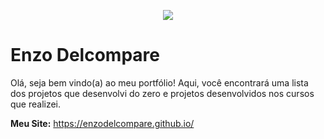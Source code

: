 <p align="center">
    <a href="https://enzodelcompare.github.io/" alt="Contributors">
        <img src="https://img.shields.io/badge/create-enzodelcompare-green" />
    </a>
</p>

# Enzo Delcompare

Olá, seja bem vindo(a) ao meu portfólio! Aqui, você encontrará uma lista dos projetos que desenvolvi do zero e projetos desenvolvidos nos cursos que realizei.

**Meu Site:** https://enzodelcompare.github.io/
